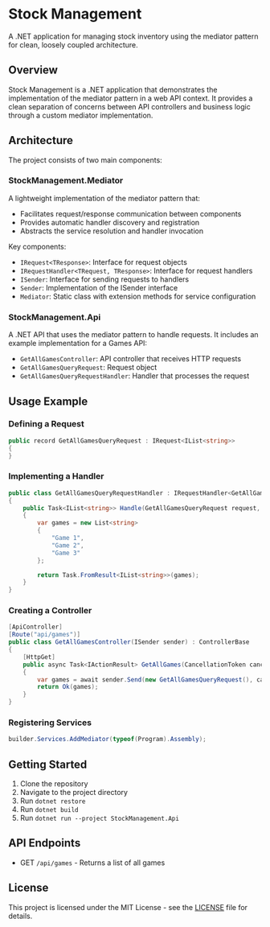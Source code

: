 # Stock Management

A .NET application for managing stock inventory using the mediator pattern for clean, loosely coupled architecture.

## Overview

Stock Management is a .NET application that demonstrates the implementation of the mediator pattern in a web API context. It provides a clean separation of concerns between API controllers and business logic through a custom mediator implementation.

## Architecture

The project consists of two main components:

### StockManagement.Mediator

A lightweight implementation of the mediator pattern that:
- Facilitates request/response communication between components
- Provides automatic handler discovery and registration
- Abstracts the service resolution and handler invocation

Key components:
- `IRequest<TResponse>`: Interface for request objects
- `IRequestHandler<TRequest, TResponse>`: Interface for request handlers
- `ISender`: Interface for sending requests to handlers
- `Sender`: Implementation of the ISender interface
- `Mediator`: Static class with extension methods for service configuration

### StockManagement.Api

A .NET API that uses the mediator pattern to handle requests. It includes an example implementation for a Games API:
- `GetAllGamesController`: API controller that receives HTTP requests
- `GetAllGamesQueryRequest`: Request object
- `GetAllGamesQueryRequestHandler`: Handler that processes the request

## Usage Example

### Defining a Request

```csharp
public record GetAllGamesQueryRequest : IRequest<IList<string>>
{
}
```

### Implementing a Handler

```csharp
public class GetAllGamesQueryRequestHandler : IRequestHandler<GetAllGamesQueryRequest, IList<string>>
{
    public Task<IList<string>> Handle(GetAllGamesQueryRequest request, CancellationToken cancellationToken)
    {
        var games = new List<string>
        {
            "Game 1",
            "Game 2",
            "Game 3"
        };

        return Task.FromResult<IList<string>>(games);
    }
}
```

### Creating a Controller

```csharp
[ApiController]
[Route("api/games")]
public class GetAllGamesController(ISender sender) : ControllerBase
{
    [HttpGet]
    public async Task<IActionResult> GetAllGames(CancellationToken cancellationToken)
    {
        var games = await sender.Send(new GetAllGamesQueryRequest(), cancellationToken);
        return Ok(games);
    }
}
```

### Registering Services

```csharp
builder.Services.AddMediator(typeof(Program).Assembly);
```

## Getting Started

1. Clone the repository
2. Navigate to the project directory
3. Run `dotnet restore`
4. Run `dotnet build`
5. Run `dotnet run --project StockManagement.Api`

## API Endpoints

- GET `/api/games` - Returns a list of all games

## License

This project is licensed under the MIT License - see the [LICENSE](LICENSE) file for details.
